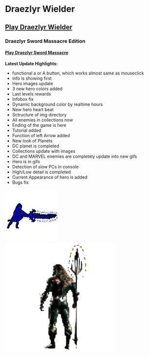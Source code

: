 # Draezlyr Wielder

## [Play Draezlyr Wielder](https://deesdav.github.io/draezlyr-wielder/)

### Draezlyr Sword Massacre Edition

#### [Play Draezlyr Sword Massacre](https://deesdav.github.io/draezlyr/)

**Latest Update Highlights:**

- functional a or A button, which works almost same as mouseclick
- Info is showing first
- Hero images update
- 3 new hero colors added
- Last levels rewards
- Infobox fix
- Dynamic background color by realtime hours
- New hero heart beat
- Sctructure of img directory 
- All enemies in collections now
- Ending of the game is here
- Tutorial added
- Function of left Arrow added
- New look of Planets
- DC planet is completed
- Collections update with images
- DC and MARVEL enemies are completely update into new gifs
- Hero is in gifs
- Detection of slow PCs in console
- High/Low detail is completed
- Current Appearance of hero is added
- Bugs fix

![alt text](res/img/allHeroesView.gif) ![alt text](res/img/allEnemiesView.gif)

